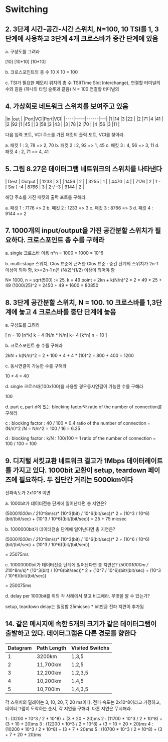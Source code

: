 # Switching

## 2. 3단계 시간-공간-시간 스위치, N=100, 10 TSI를 1, 3단계에 사용하고 3단계 4개 크로스바가 중간 단계에 있음

a. 구성도를 그려라

[10] [10\*10] [10\*10]

b. 크로스포인트의 총 수
10 X 10 = 100

c. TSI가 필요한 메모리 위치의 총 수
TSI(Time Slot Interchange), 연결할 터미널의 수와 같음 (하나의 타임 슬롯과 같음)
N = 100
연결할 터미널의 

## 4. 가상회로 네트워크 스위치를 보여주고 있음

|in         |out    |
|Port|VCI|Port|VCI|
|----|-----|------|---|
|1  |14 |3  |22 |
|2  |71 |4  |41 |
|2  |92 |1  |45 |
|3  |58 |2  |43 |
|3  |78 |2  |70 |
|4  |56 |3  |11 |

다음 입력 포트, VCI 주소를 가진 패킷의 출력 포트, VCI를 찾아라.

a. 패킷 1 : 3, 78
=> 2, 70
b. 패킷 2 : 2, 92
=> 1, 45
c. 패킷 3 : 4, 56
=> 3, 11
d. 패킷 4 : 2, 71
=> 4, 41

## 5. 그림 8.27은 데이터그램 네트워크의 스위치를 나타낸다

|   Dest    | Output |
|   1233    |   3   |
|   1456    |   2   |
|   3255    |   1   |
|   4470    |   4   |
|   7176    |   2   |  1 - [ Sw ]  -4
|   8766    |   3   |     2-/ \-3
|   9144    |   2   |

해당 주소를 가진 패킷의 출력 포트를 구해라.

a. 패킷 1 : 7176
=> 2
b. 패킷 2 : 1233
=> 3
c. 패킷 3 : 8766
=> 3
d. 패킷 4 : 9144
=> 2

## 7. 1000개의 input/output을 가진 공간분할 스위치가 필요하다. 크로스포인트 총 수를 구해라

a. single 크로스바 이용
n*n = 1000 * 1000 = 10^6

b. multi-stage 스위치, Clos 표준에 근거한
Clos 표준 : 중간 단계의 스위치가 2n-1 이상이 되야 함, k>=2n-1
n은 (N/2)^(1/2) 이상이 되어야 함

N= 1000, n = sqrt(500) := 25, k = 49
point = 2kn + k(N/n)^2 = 2 * 49 * 25 + 49 (1000/25)^2 = 2450 + 49 * 1600 = 80850

## 8. 3단계 공간분할 스위치, N = 100. 10 크로스바를 1,3단계에 놓고 4 크로스바를 중단 단계에 놓음

a. 구성도를 그려라

[ n = 10 [n\*k] k = 4 [N/n * N/n] k= 4 [k\*n] n = 10 ]

b. 크로스포인트 총 수를 구해라

2kN + k(N/n)^2 = 2 * 100 * 4 + 4 * (10)^2 = 800 + 400 = 1200

c. 동시연결이 가능한 수를 구해라

10 * 4 = 40

d. single 크로스바(100x100)을 사용할 경우동시연결이 가능한 수를 구해라

100

d. part c, part d에 있는 blocking factor와 ratio of the number of connection를 구해라

c : 
blocking factor : 40 / 100 = 0.4
ratio of the number of connection = (N/n)^2 /N = N/n^2 = 100 / 16 = 6.25

d : 
blocking factor : k/N : 100/100 = 1
ratio of the number of connection = 100 / 100 = 100

## 9. 디지털 서킷교환 네트워크 결고가 1Mbps 데이터레이트를 가지고 있다. 1000bit 교환이 setup, teardown 페이즈에 필요하다. 두 집단간 거리는 5000km이다

전파속도가 2x10^8 이면

a. 1000bit가 데이터전송 단계에 일어난다면 총 지연은?

(5000*1000m / 2*10^8m/s)\* (10^3(bit) / 10^6(bit/sec))* 2 + (10^3 / 10^6)(bit/(bit/sec) + (10^3 / 10^6)(bit/(bit/sec))
= 25 + 75 micsec

b. 1000000bit가 데이터전송 단계에 일어난다면 총 지연은?

(5000*1000m / 2*10^8m/s)\* (10^3(bit) / 10^6(bit/sec))* 2 + (10^6 / 10^6)(bit/(bit/sec) + (10^3 / 10^6)(bit/(bit/sec))

= 25075ms

c. 10000000bit가 데이터전송 단계에 일어난다면 총 지연은?
(5000*1000m / 2*10^8m/s)\* (10^3(bit) / 10^6(bit/sec))* 2 + (10^7 / 10^6)(bit/(bit/sec) + (10^3 / 10^6)(bit/(bit/sec))

= 250075ms

d. delay per 1000bit를 위의 각 사례에서 찾고 비교해라. 무엇을 알 수 있는가?

setup, teardown delay는 일정함
25micsec * bit만큼 전파 지연이 추가됨

## 14. 같은 메시지에 속한 5개의 크기가 같은 데이터그램이 출발하고 있다. 데이터그램은 다른 경로를 향한다

|   Datagram    |   Path Length |   Visited Switchs |
|---------------|---------------|-------------------|
|   1   |   3200km  |   1,3,5   |
|   2   |   11,700km    |   1,2,5   |
|   3   |   12,200km    |   1,2,3,5 |
|   4   |   10,200km    |   1,4,5   |
|   5   |   10,700im    |   1,4,3,5 |

각 스위치의 딜레이는 3, 10, 20, 7, 20 ms이다.
전파 속도는 2x10^8이라고 가정하고, 데이터그램이 도착하는 순서, 각 지연을 구해라. 다른 지연은 무시해라.

1 : (3200 * 10^3 / 2 * 10^8) + (3 + 20 + 20)ms
2 : (11700 * 10^3 / 2 * 10^8) + (3 + 10 + 20)ms
3 : (12200 * 10^3 / 2 * 10^8) + (3 + 10 + 20 + 20)ms
4 : (10200 * 10^3 / 2 * 10^8) + (3 + 7 + 20)ms
5 : (10700 * 10^3 / 2 * 10^8) + (3 + 7 + 20 + 20)ms